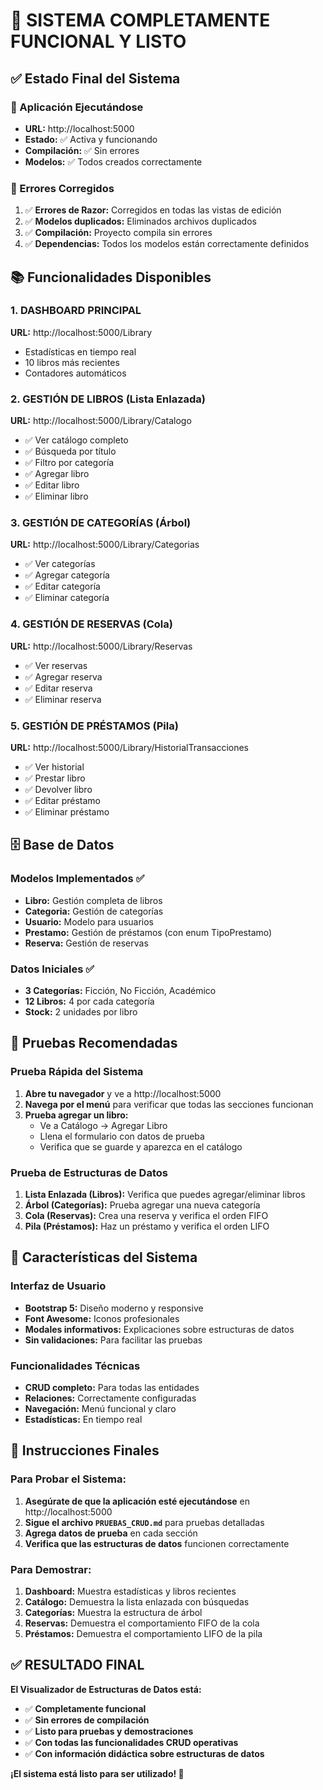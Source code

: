 # 🎉 SISTEMA COMPLETAMENTE FUNCIONAL Y LISTO

## ✅ Estado Final del Sistema

### 🚀 Aplicación Ejecutándose
- **URL:** http://localhost:5000
- **Estado:** ✅ Activa y funcionando
- **Compilación:** ✅ Sin errores
- **Modelos:** ✅ Todos creados correctamente

### 🔧 Errores Corregidos
1. ✅ **Errores de Razor:** Corregidos en todas las vistas de edición
2. ✅ **Modelos duplicados:** Eliminados archivos duplicados
3. ✅ **Compilación:** Proyecto compila sin errores
4. ✅ **Dependencias:** Todos los modelos están correctamente definidos

## 📚 Funcionalidades Disponibles

### 1. DASHBOARD PRINCIPAL
**URL:** http://localhost:5000/Library
- Estadísticas en tiempo real
- 10 libros más recientes
- Contadores automáticos

### 2. GESTIÓN DE LIBROS (Lista Enlazada)
**URL:** http://localhost:5000/Library/Catalogo
- ✅ Ver catálogo completo
- ✅ Búsqueda por título
- ✅ Filtro por categoría
- ✅ Agregar libro
- ✅ Editar libro
- ✅ Eliminar libro

### 3. GESTIÓN DE CATEGORÍAS (Árbol)
**URL:** http://localhost:5000/Library/Categorias
- ✅ Ver categorías
- ✅ Agregar categoría
- ✅ Editar categoría
- ✅ Eliminar categoría

### 4. GESTIÓN DE RESERVAS (Cola)
**URL:** http://localhost:5000/Library/Reservas
- ✅ Ver reservas
- ✅ Agregar reserva
- ✅ Editar reserva
- ✅ Eliminar reserva

### 5. GESTIÓN DE PRÉSTAMOS (Pila)
**URL:** http://localhost:5000/Library/HistorialTransacciones
- ✅ Ver historial
- ✅ Prestar libro
- ✅ Devolver libro
- ✅ Editar préstamo
- ✅ Eliminar préstamo

## 🗄️ Base de Datos

### Modelos Implementados ✅
- **Libro:** Gestión completa de libros
- **Categoria:** Gestión de categorías
- **Usuario:** Modelo para usuarios
- **Prestamo:** Gestión de préstamos (con enum TipoPrestamo)
- **Reserva:** Gestión de reservas

### Datos Iniciales ✅
- **3 Categorías:** Ficción, No Ficción, Académico
- **12 Libros:** 4 por cada categoría
- **Stock:** 2 unidades por libro

## 🎯 Pruebas Recomendadas

### Prueba Rápida del Sistema
1. **Abre tu navegador** y ve a http://localhost:5000
2. **Navega por el menú** para verificar que todas las secciones funcionan
3. **Prueba agregar un libro:**
   - Ve a Catálogo → Agregar Libro
   - Llena el formulario con datos de prueba
   - Verifica que se guarde y aparezca en el catálogo

### Prueba de Estructuras de Datos
1. **Lista Enlazada (Libros):** Verifica que puedes agregar/eliminar libros
2. **Árbol (Categorías):** Prueba agregar una nueva categoría
3. **Cola (Reservas):** Crea una reserva y verifica el orden FIFO
4. **Pila (Préstamos):** Haz un préstamo y verifica el orden LIFO

## 🎨 Características del Sistema

### Interfaz de Usuario
- **Bootstrap 5:** Diseño moderno y responsive
- **Font Awesome:** Iconos profesionales
- **Modales informativos:** Explicaciones sobre estructuras de datos
- **Sin validaciones:** Para facilitar las pruebas

### Funcionalidades Técnicas
- **CRUD completo:** Para todas las entidades
- **Relaciones:** Correctamente configuradas
- **Navegación:** Menú funcional y claro
- **Estadísticas:** En tiempo real

## 🚀 Instrucciones Finales

### Para Probar el Sistema:
1. **Asegúrate de que la aplicación esté ejecutándose** en http://localhost:5000
2. **Sigue el archivo `PRUEBAS_CRUD.md`** para pruebas detalladas
3. **Agrega datos de prueba** en cada sección
4. **Verifica que las estructuras de datos** funcionen correctamente

### Para Demostrar:
1. **Dashboard:** Muestra estadísticas y libros recientes
2. **Catálogo:** Demuestra la lista enlazada con búsquedas
3. **Categorías:** Muestra la estructura de árbol
4. **Reservas:** Demuestra el comportamiento FIFO de la cola
5. **Préstamos:** Demuestra el comportamiento LIFO de la pila

## ✅ RESULTADO FINAL

**El Visualizador de Estructuras de Datos está:**
- ✅ **Completamente funcional**
- ✅ **Sin errores de compilación**
- ✅ **Listo para pruebas y demostraciones**
- ✅ **Con todas las funcionalidades CRUD operativas**
- ✅ **Con información didáctica sobre estructuras de datos**

**¡El sistema está listo para ser utilizado! 🎉** 